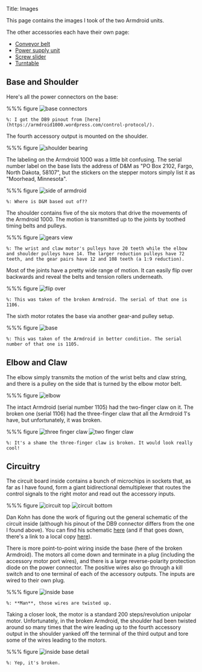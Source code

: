 Title: Images

This page contains the images I took of the two Armdroid units.

The other accessories each have their own page:

* [Conveyor belt]({filename}conveyor.md)
* [Power supply unit]({filename}power.md)
* [Screw slider]({filename}slider.md)
* [Turntable]({filename}turntable.md)

## Base and Shoulder

Here's all the power connectors on the base:

%%% figure
    ![base connectors]({attach}start/front.png)

    %: I got the DB9 pinout from [here](https://armdroid1000.wordpress.com/control-protocol/).

The fourth accessory output is mounted on the shoulder.

%%% figure
    ![shoulder bearing]({attach}start/shoulder_bearing.png)

The labeling on the Armdroid 1000 was a little bit confusing. The serial number label on the base lists the address of D&M as "PO Box 2102, Fargo, North Dakota, 58107", but the stickers on the stepper motors simply list it as "Moorhead, Minnesota".

%%% figure
    ![side of armdroid]({attach}start/side.png)

    %: Where is D&M based out of??

The shoulder contains five of the six motors that drive the movements of the Armdroid 1000. The motion is transmitted up to the joints by toothed timing belts and pulleys.

%%% figure
    ![gears view]({attach}start/shoulder.png)

    %: The wrist and claw motor's pulleys have 20 teeth while the elbow and shoulder pulleys have 14. The larger reduction pulleys have 72 teeth, and the gear pairs have 12 and 108 teeth (a 1:9 reduction).

Most of the joints have a pretty wide range of motion. It can easily flip over backwards and reveal the belts and tension rollers underneath.

%%% figure
    ![flip over]({attach}start/broken_base.png)

    %: This was taken of the broken Armdroid. The serial of that one is 1106.

The sixth motor rotates the base via another gear-and pulley setup.

%%% figure
    ![base]({attach}start/top_base.png)

    %: This was taken of the Armdroid in better condition. The serial number of that one is 1105.

## Elbow and Claw

The elbow simply transmits the motion of the wrist belts and claw string, and there is a pulley on the side that is turned by the elbow motor belt.

%%% figure
    ![elbow]({attach}start/elbow.png)

The intact Armdroid (serial number 1105) had the two-finger claw on it. The broken one (serial 1106) had the three-finger claw that all the Armdroid 1's have, but unfortunately, it was broken.

%%% figure
    ![three finger claw]({attach}start/claw/claw_broken.png)
    ![two finger claw]({attach}start/claw/claw.png)

    %: It's a shame the three-finger claw is broken. It would look really cool!

## Circuitry

The circuit board inside contains a bunch of microchips in sockets that, as far as I have found, form a giant bidirectional demultiplexer that routes the control signals to the right motor and read out the accessory inputs.

%%% figure
    ![circuit top]({attach}start/circuits/circuit_top.png)
    ![circuit bottom]({attach}start/circuits/circuit_bottom.png)

Dan Kohn has done the work of figuring out the general schematic of the circuit inside (although his pinout of the DB9 connector differs from the one I found above). You can find his schematic [here](http://dankohn.info/projects/armdroid_1000/schematic.pdf) (and if that goes down, there's a link to a local copy [here]({filename}../resources/index.md)).

There is more point-to-point wiring inside the base (here of the broken Armdroid). The motors all come down and terminate in a plug (including the accessory motor port wires), and there is a large reverse-polarity protection diode on the power connector. The positive wires also go through a kill switch and to one terminal of each of the accessory outputs. The inputs are wired to their own plug.

%%% figure
    ![inside base]({attach}start/inside_base.png)

    %: **Man**, those wires are twisted up.

Taking a closer look, the motor is a standard 200 steps/revolution unipolar motor. Unfortunately, in the broken Armdroid, the shoulder had been twisted around so many times that the wire leading up to the fourth accessory output in the shoulder yanked off the terminal of the third output and tore some of the wires leading to the motors.

%%% figure
    ![inside base detail]({attach}start/inside_detail.png)

    %: Yep, it's broken.
